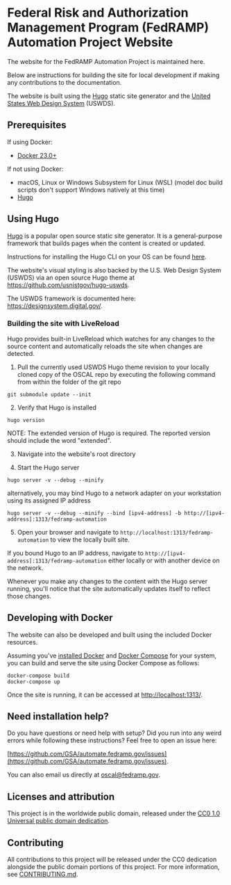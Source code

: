 # Federal Risk and Authorization Management Program (FedRAMP) Automation Project Website

The website for the FedRAMP Automation Project is maintained here.

Below are instructions for building the site for local development if making any contributions to the documentation.

The website is built using the [Hugo](https://gohugo.io/) static site generator and the [United States Web Design System](https://designsystem.digital.gov/) (USWDS).

## Prerequisites

If using Docker:

- [Docker 23.0+](https://docs.docker.com/get-docker/)

If not using Docker:

- macOS, Linux or Windows Subsystem for Linux (WSL) (model doc build scripts don't support Windows natively at this time)
- [Hugo](https://gohugo.io/)

## Using Hugo

[Hugo](https://gohugo.io/) is a popular open source static site generator. It is a general-purpose framework that builds pages when the content is created or updated.

Instructions for installing the Hugo CLI on your OS can be found [here](https://gohugo.io/getting-started/installing).

The website's visual styling is also backed by the U.S. Web Design System (USWDS) via an open source Hugo theme at https://github.com/usnistgov/hugo-uswds.

The USWDS framework is documented here: https://designsystem.digital.gov/.

### Building the site with LiveReload

Hugo provides built-in LiveReload which watches for any changes to the source content and automatically reloads the site when changes are detected.

1. Pull the currently used USWDS Hugo theme revision to your locally cloned copy of the OSCAL repo by executing the following command from within the folder of the git repo

 ```
git submodule update --init
```

2. Verify that Hugo is installed

```
hugo version
```
NOTE: The extended version of Hugo is required. The reported version should include the word "extended".

3. Navigate into the website's root directory

4. Start the Hugo server

```
hugo server -v --debug --minify
```

alternatively, you may bind Hugo to a network adapter on your workstation using its assigned IP address

```
hugo server -v --debug --minify --bind [ipv4-address] -b http://[ipv4-address]:1313/fedramp-automation
```

5. Open your browser and navigate to `http://localhost:1313/fedramp-automation` to view the locally built site.

If you bound Hugo to an IP address, navigate to `http://[ipv4-address]:1313/fedramp-automation` either locally or with another device on the network.

Whenever you make any changes to the content with the Hugo server running, you'll notice that the site automatically updates itself to reflect those changes.


## Developing with Docker

The website can also be developed and built using the included Docker resources.

Assuming you've [installed Docker](https://docs.docker.com/get-docker/) and [Docker Compose](https://docs.docker.com/compose/install/) for your system, you can build and serve the site using Docker Compose as follows:

```
docker-compose build
docker-compose up
```

Once the site is running, it can be accessed at [http://localhost:1313/](http://localhost:1313/). 

## Need installation help?

Do you have questions or need help with setup? Did you run into any weird errors while following these instructions? Feel free to open an issue here:

[https://github.com/GSA/automate.fedramp.gov/issues](https://github.com/GSA/automate.fedramp.gov/issues).

You can also email us directly at [oscal@fedramp.gov](mailto:oscal@fedramp.gov).

## Licenses and attribution

This project is in the worldwide public domain, released under the [CC0 1.0 Universal public domain dedication](https://creativecommons.org/publicdomain/zero/1.0/).

## Contributing

All contributions to this project will be released under the CC0 dedication alongside the public domain portions of this project. For more information, see [CONTRIBUTING.md](CONTRIBUTING.md).
